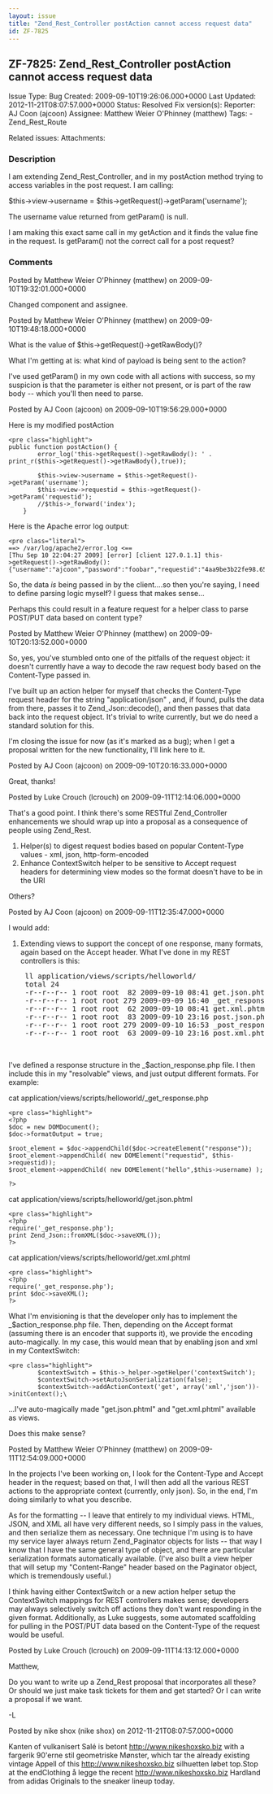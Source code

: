 ```yaml
---
layout: issue
title: "Zend_Rest_Controller postAction cannot access request data"
id: ZF-7825
---
```


ZF-7825: Zend\_Rest\_Controller postAction cannot access request data
---------------------------------------------------------------------

 Issue Type: Bug Created: 2009-09-10T19:26:06.000+0000 Last Updated: 2012-11-21T08:07:57.000+0000 Status: Resolved Fix version(s): 
 Reporter:  AJ Coon (ajcoon)  Assignee:  Matthew Weier O'Phinney (matthew)  Tags: - Zend\_Rest\_Route
 
 Related issues: 
 Attachments: 
### Description

I am extending Zend\_Rest\_Controller, and in my postAction method trying to access variables in the post request. I am calling:

$this->view->username = $this->getRequest()->getParam('username');

The username value returned from getParam() is null.

I am making this exact same call in my getAction and it finds the value fine in the request. Is getParam() not the correct call for a post request?

 

 

### Comments

Posted by Matthew Weier O'Phinney (matthew) on 2009-09-10T19:32:01.000+0000

Changed component and assignee.

 

 

Posted by Matthew Weier O'Phinney (matthew) on 2009-09-10T19:48:18.000+0000

What is the value of $this->getRequest()->getRawBody()?

What I'm getting at is: what kind of payload is being sent to the action?

I've used getParam() in my own code with all actions with success, so my suspicion is that the parameter is either not present, or is part of the raw body -- which you'll then need to parse.

 

 

Posted by AJ Coon (ajcoon) on 2009-09-10T19:56:29.000+0000

Here is my modified postAction

 
    <pre class="highlight">
    public function postAction() {
            error_log('this->getRequest()->getRawBody(): ' . print_r($this->getRequest()->getRawBody(),true));
    
            $this->view->username = $this->getRequest()->getParam('username');
            $this->view->requestid = $this->getRequest()->getParam('requestid');
            //$this->_forward('index');
        }


Here is the Apache error log output:

 
    <pre class="literal">
    ==> /var/log/apache2/error.log <==
    [Thu Sep 10 22:04:27 2009] [error] [client 127.0.1.1] this->getRequest()->getRawBody(): {"username":"ajcoon","password":"foobar","requestid":"4aa9be3b22fe98.65658205"}


So, the data _is_ being passed in by the client....so then you're saying, I need to define parsing logic myself? I guess that makes sense...

Perhaps this could result in a feature request for a helper class to parse POST/PUT data based on content type?

 

 

Posted by Matthew Weier O'Phinney (matthew) on 2009-09-10T20:13:52.000+0000

So, yes, you've stumbled onto one of the pitfalls of the request object: it doesn't currently have a way to decode the raw request body based on the Content-Type passed in.

I've built up an action helper for myself that checks the Content-Type request header for the string "application/json" , and, if found, pulls the data from there, passes it to Zend\_Json::decode(), and then passes that data back into the request object. It's trivial to write currently, but we do need a standard solution for this.

I'm closing the issue for now (as it's marked as a bug); when I get a proposal written for the new functionality, I'll link here to it.

 

 

Posted by AJ Coon (ajcoon) on 2009-09-10T20:16:33.000+0000

Great, thanks!

 

 

Posted by Luke Crouch (lcrouch) on 2009-09-11T12:14:06.000+0000

That's a good point. I think there's some RESTful Zend\_Controller enhancements we should wrap up into a proposal as a consequence of people using Zend\_Rest.

1. Helper(s) to digest request bodies based on popular Content-Type values - xml, json, http-form-encoded
2. Enhance ContextSwitch helper to be sensitive to Accept request headers for determining view modes so the format doesn't have to be in the URI

Others?

 

 

Posted by AJ Coon (ajcoon) on 2009-09-11T12:35:47.000+0000

I would add:

1. Extending views to support the concept of one response, many formats, again based on the Accept header. What I've done in my REST controllers is this:
 

    <pre class="literal">
    ll application/views/scripts/helloworld/
    total 24
    -r--r--r-- 1 root root  82 2009-09-10 08:41 get.json.phtml
    -r--r--r-- 1 root root 279 2009-09-09 16:40 _get_response.php
    -r--r--r-- 1 root root  62 2009-09-10 08:41 get.xml.phtml
    -r--r--r-- 1 root root  83 2009-09-10 23:16 post.json.phtml
    -r--r--r-- 1 root root 279 2009-09-10 16:53 _post_response.php
    -r--r--r-- 1 root root  63 2009-09-10 23:16 post.xml.phtml


I've defined a response structure in the \_$action\_response.php file. I then include this in my "resolvable" views, and just output different formats. For example:

cat application/views/scripts/helloworld/\_get\_response.php

 
    <pre class="highlight">
    <?php
    $doc = new DOMDocument();
    $doc->formatOutput = true;
    
    $root_element = $doc->appendChild($doc->createElement("response"));
    $root_element->appendChild( new DOMElement("requestid", $this->requestid));
    $root_element->appendChild( new DOMElement("hello",$this->username) );
    
    ?>


cat application/views/scripts/helloworld/get.json.phtml

 
    <pre class="highlight">
    <?php
    require('_get_response.php');
    print Zend_Json::fromXML($doc->saveXML());
    ?>


cat application/views/scripts/helloworld/get.xml.phtml

 
    <pre class="highlight">
    <?php
    require('_get_response.php');
    print $doc->saveXML();
    ?>


What I'm envisioning is that the developer only has to implement the \_$action\_response.php file. Then, depending on the Accept format (assuming there is an encoder that supports it), we provide the encoding auto-magically. In my case, this would mean that by enabling json and xml in my ContextSwitch:

 
    <pre class="highlight">
            $contextSwitch = $this->_helper->getHelper('contextSwitch');
            $contextSwitch->setAutoJsonSerialization(false);
            $contextSwitch->addActionContext('get', array('xml','json'))->initContext();\


...I've auto-magically made "get.json.phtml" and "get.xml.phtml" available as views.

Does this make sense?

 

 

Posted by Matthew Weier O'Phinney (matthew) on 2009-09-11T12:54:09.000+0000

In the projects I've been working on, I look for the Content-Type and Accept header in the request; based on that, I will then add all the various REST actions to the appropriate context (currently, only json). So, in the end, I'm doing similarly to what you describe.

As for the formatting -- I leave that entirely to my individual views. HTML, JSON, and XML all have very different needs, so I simply pass in the values, and then serialize them as necessary. One technique I'm using is to have my service layer always return Zend\_Paginator objects for lists -- that way I know that I have the same general type of object, and there are particular serialization formats automatically available. (I've also built a view helper that will setup my "Content-Range" header based on the Paginator object, which is tremendously useful.)

I think having either ContextSwitch or a new action helper setup the ContextSwitch mappings for REST controllers makes sense; developers may always selectively switch off actions they don't want responding in the given format. Additionally, as Luke suggests, some automated scaffolding for pulling in the POST/PUT data based on the Content-Type of the request would be useful.

 

 

Posted by Luke Crouch (lcrouch) on 2009-09-11T14:13:12.000+0000

Matthew,

Do you want to write up a Zend\_Rest proposal that incorporates all these? Or should we just make task tickets for them and get started? Or I can write a proposal if we want.

-L

 

 

Posted by nike shox (nike shox) on 2012-11-21T08:07:57.000+0000

Kanten of vulkanisert Salé is betont <http://www.nikeshoxsko.biz> with a fargerik 90'erne stil geometriske Mønster, which tar the already existing vintage Appell of this <http://www.nikeshoxsko.biz> silhuetten løbet top.Stop at the endClothing å legge the recent <http://www.nikeshoxsko.biz> Hardland from adidas Originals to the sneaker lineup today.

 

 